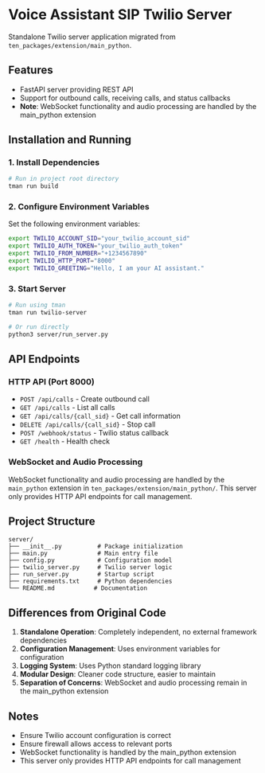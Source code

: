 # Voice Assistant SIP Twilio Server

Standalone Twilio server application migrated from `ten_packages/extension/main_python`.

## Features

- FastAPI server providing REST API
- Support for outbound calls, receiving calls, and status callbacks
- **Note**: WebSocket functionality and audio processing are handled by the main_python extension

## Installation and Running

### 1. Install Dependencies

```bash
# Run in project root directory
tman run build
```

### 2. Configure Environment Variables

Set the following environment variables:

```bash
export TWILIO_ACCOUNT_SID="your_twilio_account_sid"
export TWILIO_AUTH_TOKEN="your_twilio_auth_token"
export TWILIO_FROM_NUMBER="+1234567890"
export TWILIO_HTTP_PORT="8000"
export TWILIO_GREETING="Hello, I am your AI assistant."
```

### 3. Start Server

```bash
# Run using tman
tman run twilio-server

# Or run directly
python3 server/run_server.py
```

## API Endpoints

### HTTP API (Port 8000)

- `POST /api/calls` - Create outbound call
- `GET /api/calls` - List all calls
- `GET /api/calls/{call_sid}` - Get call information
- `DELETE /api/calls/{call_sid}` - Stop call
- `POST /webhook/status` - Twilio status callback
- `GET /health` - Health check

### WebSocket and Audio Processing

WebSocket functionality and audio processing are handled by the `main_python` extension in `ten_packages/extension/main_python/`. This server only provides HTTP API endpoints for call management.

## Project Structure

```
server/
├── __init__.py          # Package initialization
├── main.py              # Main entry file
├── config.py            # Configuration model
├── twilio_server.py     # Twilio server logic
├── run_server.py        # Startup script
├── requirements.txt     # Python dependencies
└── README.md           # Documentation
```

## Differences from Original Code

1. **Standalone Operation**: Completely independent, no external framework dependencies
2. **Configuration Management**: Uses environment variables for configuration
3. **Logging System**: Uses Python standard logging library
4. **Modular Design**: Cleaner code structure, easier to maintain
5. **Separation of Concerns**: WebSocket and audio processing remain in the main_python extension

## Notes

- Ensure Twilio account configuration is correct
- Ensure firewall allows access to relevant ports
- WebSocket functionality is handled by the main_python extension
- This server only provides HTTP API endpoints for call management
